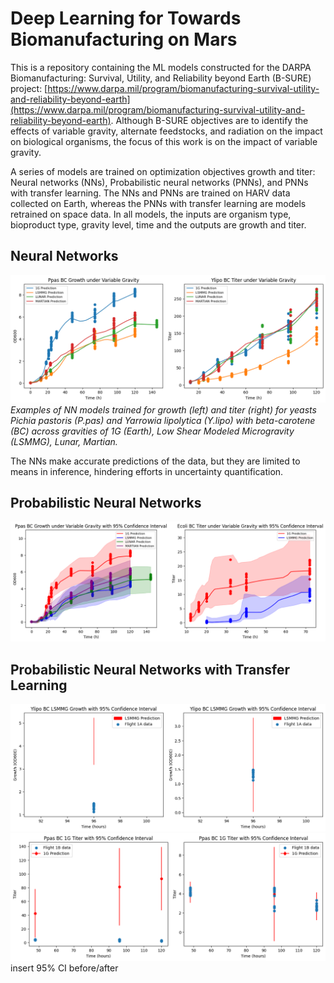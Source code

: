 # Deep Learning for Towards Biomanufacturing on Mars
This is a repository containing the ML models constructed for the DARPA Biomanufacturing: Survival, Utility, and Reliability beyond Earth (B-SURE) project: [https://www.darpa.mil/program/biomanufacturing-survival-utility-and-reliability-beyond-earth](https://www.darpa.mil/program/biomanufacturing-survival-utility-and-reliability-beyond-earth). Although B-SURE objectives are to identify the effects of variable gravity, alternate feedstocks, and radiation on the impact on biological organisms, the focus of this work is on the impact of variable gravity.

A series of models are trained on optimization objectives growth and titer: Neural networks (NNs), Probabilistic neural networks (PNNs), and PNNs with transfer learning. The NNs and PNNs are trained on HARV data collected on Earth, whereas the PNNs with transfer learning are models retrained on space data. In all models, the inputs are organism type, bioproduct type, gravity level, time and the outputs are growth and titer.

## Neural Networks
![NN_growth_titer_example](./figures/NN_growth_titer.png)
*Examples of NN models trained for growth (left) and titer (right) for yeasts Pichia pastoris (P.pas) and Yarrowia lipolytica (Y.lipo) with beta-carotene (BC) across gravities of 1G (Earth), Low Shear Modeled Microgravity (LSMMG), Lunar, Martian.*

The NNs make accurate predictions of the data, but they are limited to means in inference, hindering efforts in uncertainty quantification.

## Probabilistic Neural Networks
![PNN_growth_titer_example](./figures/PNN_growth_titer.png)

## Probabilistic Neural Networks with Transfer Learning
![PNN_TL_growth_example](./figures/PNN_TL_growth.png)
![PNN_TL_titer_example](./figures/PNN_TL_titer.png)
insert 95% CI before/after
